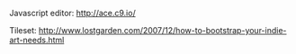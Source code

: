 Javascript editor: http://ace.c9.io/

Tileset: http://www.lostgarden.com/2007/12/how-to-bootstrap-your-indie-art-needs.html
